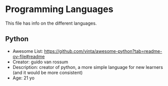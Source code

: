 # Programming Languages
This file has info on the different languages.

## Python
- Awesome List: https://github.com/vinta/awesome-python?tab=readme-ov-file#readme
- Creator: guido van rossum
- Description: creator of python, a more simple language for new learners (and it would be more consistent)
- Age: 21 yo
